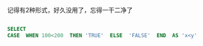 记得有2种形式，好久没用了，忘得一干二净了

```sql

SELECT 
CASE  WHEN 100<200  THEN 'TRUE'  ELSE  'FALSE'  END  AS 'x<y'

```